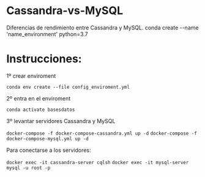 # Cassandra-vs-MySQL
Diferencias de rendimiento entre Cassandra y MySQL.
conda create --name 'name_environment' python=3.7

# Instrucciones:

1º crear enviroment   

`conda env create --file config_enviroment.yml`

2º entra en el enviroment   

`conda activate basesdatos`

3º levantar servidores Cassandra y MySQL

`docker-compose -f docker-compose-cassandra.yml up -d`
`docker-compose -f docker-compose-mysql.yml up -d`

Para conectarse a los servidores:

`docker exec -it cassandra-server cqlsh` 
`docker exec -it mysql-server mysql -u root -p`


